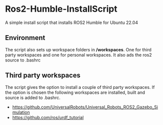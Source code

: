 # Ros2-Humble-InstallScript
A simple install script that installs ROS2 Humble for Ubuntu 22.04

## Environment
The script also sets up workspace folders in **/workspaces**. One for third party workspaces and one for personal workspaces. It also ads the ros2 source to .bashrc

## Third party workspaces
The script gives the option to install a couple of third party workspaces. If the option is chosen the following workspaces are installed, built and source is added to .bashrc.
* https://github.com/UniversalRobots/Universal_Robots_ROS2_Gazebo_Simulation
* https://github.com/ros/urdf_tutorial
